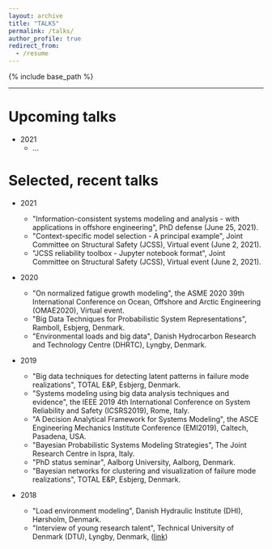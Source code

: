 ```yaml
---
layout: archive
title: "TALKS"
permalink: /talks/
author_profile: true
redirect_from:
  - /resume
---
```


{% include base_path %}

***

Upcoming talks
====
* 2021
	* ...

Selected, recent talks
====
* 2021
	* "Information-consistent systems modeling and analysis - with applications in offshore engineering", PhD defense (June 25, 2021).
	* "Context-specific model selection - A principal example", Joint Committee on Structural Safety (JCSS), Virtual event (June 2, 2021).
	* "JCSS reliability toolbox - Jupyter notebook format", Joint Committee on Structural Safety (JCSS), Virtual event (June 2, 2021).

* 2020
	* "On normalized fatigue growth modeling", the ASME 2020 39th International Conference on Ocean, Offshore and Arctic Engineering (OMAE2020), Virtual event.
	* "Big Data Techniques for Probabilistic System Representations", Ramboll, Esbjerg, Denmark.
	* "Environmental loads and big data", Danish Hydrocarbon Research and Technology Centre (DHRTC), Lyngby, Denmark.

* 2019
	* "Big data techniques for detecting latent patterns in failure mode realizations", TOTAL E&P, Esbjerg, Denmark.
	* "Systems modeling using big data analysis techniques and evidence", the IEEE 2019 4th International Conference on System Reliability and Safety (ICSRS2019), Rome, Italy.
	* "A Decision Analytical Framework for Systems Modeling", the ASCE Engineering Mechanics Institute Conference (EMI2019), Caltech, Pasadena, USA.
	* "Bayesian Probabilistic Systems Modeling Strategies", The Joint Research Centre in Ispra, Italy.
	* "PhD status seminar", Aalborg University, Aalborg, Denmark.
	* "Bayesian networks for clustering and visualization of failure mode realizations", TOTAL E&P, Esbjerg, Denmark.
* 2018
	* "Load environment modeling", Danish Hydraulic Institute (DHI), Hørsholm, Denmark. 
	* "Interview of young research talent", Technical University of Denmark (DTU), Lyngby, Denmark, ([link](https://www.oilgas.dtu.dk/english/research/work-programmes-and-research/ctr-3/sebastian-toelboell-glavind))

